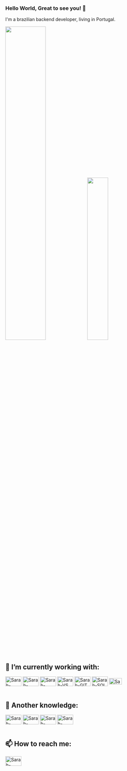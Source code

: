 ### Hello World, Great to see you! 👋

I'm a brazilian backend developer, living in Portugal. 

<div style="display: inline_block>
  <a href="https://github.com/sarinhac">
  <!--<img align-content="stretch" width="33%" src="https://github-readme-stats.vercel.app/api?username=sarinhac&theme=radical&show_icons=true&hide_border=false&count_private=true"/>-->
  <img align-content="stretch" width="50%" src="https://github-readme-streak-stats.herokuapp.com/?user=sarinhac&theme=radical&hide_border=false"/>
   <img align-content="stretch" width="36%" src="https://github-readme-stats.vercel.app/api/top-langs/?username=sarinhac&theme=radical&show_icons=true&hide_border=false&layout=compact"/> 
</div>

## 🔭 I’m currently working with:
<div style="display: inline_block">
  <img align="center" alt="Sarah-DotNet" height="30" width="50" src="https://cdn.jsdelivr.net/gh/devicons/devicon/icons/dot-net/dot-net-plain-wordmark.svg">
  <img align="center" alt="Sarah-NotNetCore" height="30" width="50" src="https://cdn.jsdelivr.net/gh/devicons/devicon/icons/dotnetcore/dotnetcore-original.svg">
  <img align="center" alt="Sarah-CSharp" height="30" width="50" src="https://cdn.jsdelivr.net/gh/devicons/devicon/icons/csharp/csharp-original.svg">
  <img align="center" alt="Sarah-VS" height="30" width="50" src="https://cdn.jsdelivr.net/gh/devicons/devicon/icons/visualstudio/visualstudio-plain.svg">
  <img align="center" alt="Sarah-GIT" height="30" width="50" src="https://cdn.jsdelivr.net/gh/devicons/devicon/icons/git/git-plain.svg"> 
  <img align="center" alt="Sarah-SQL" height="30" width="50" src="https://cdn.jsdelivr.net/gh/devicons/devicon@latest/icons/microsoftsqlserver/microsoftsqlserver-original.svg" />
  <img align="center" alt="Sarah-Docker" height="20" width="40" src="https://cdn.jsdelivr.net/gh/devicons/devicon/icons/azure/azure-original.svg">
</div>
<br>

## 🌱 Another knowledge:
<div style="display: inline_block">
  <img align="center" alt="Sarah-Docker" height="30" width="50" src="https://cdn.jsdelivr.net/gh/devicons/devicon@latest/icons/docker/docker-original-wordmark.svg">
  <img align="center" alt="Sarah-Mongo" height="30" width="50" src="https://cdn.jsdelivr.net/gh/devicons/devicon@latest/icons/mongodb/mongodb-original.svg" />
  <img align="center" alt="Sarah-Rabbit" height="30" width="50" src="https://cdn.jsdelivr.net/gh/devicons/devicon@latest/icons/rabbitmq/rabbitmq-original.svg" />
  <img align="center" alt="Sarah-Postman" height="30" width="50" src="https://cdn.jsdelivr.net/gh/devicons/devicon@latest/icons/postman/postman-original.svg" />

</div>
<br>

## 📫 How to reach me:
<div style="display: inline_block">
<a href="https://www.linkedin.com/in/sarah-angelica-carvalho-sobral/" target="_blank"><img align="center" alt="Sarah-Linkedin" height="30" width="50" src="https://cdn.jsdelivr.net/gh/devicons/devicon@latest/icons/linkedin/linkedin-original.svg" />
</a>
</div>
<br>

